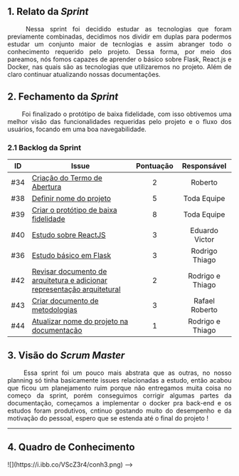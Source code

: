 ## 1. Relato da _Sprint_

<p align="justify">&emsp;&emsp; 
Nessa sprint foi decidido estudar as tecnologias que foram previamente combinadas, decidimos nos dividir em duplas para podermos estudar um conjunto maior de tecnlogias e assim abranger todo o conhecimento requerido pelo projeto. Dessa forma, por meio dos pareamos, nós fomos capazes de aprender o básico sobre Flask, React.js e Docker, nas quais são as tecnologias que utilizaremos no projeto. Além de claro continuar atualizando nossas documentações.
</p>


## 2. Fechamento da _Sprint_
<p align="justify">&emsp;&emsp; Foi finalizado o protótipo de baixa fidelidade, com isso obtivemos uma melhor visão das funcionalidades requeridas pelo projeto e o fluxo dos usuários, focando em uma boa navegabilidade.
</p>

### 2.1 Backlog da Sprint

| ID | Issue | Pontuação | Responsável|
|:--:| ------- | :----: | :----: |
| #34 | [Criação do Termo de Abertura](https://github.com/fga-eps-mds/2020.2-Anunbis/issues/34) | 2| Roberto|
| #38 | [Definir nome do projeto](https://github.com/fga-eps-mds/2020.2-Anunbis/issues/38) |5|Toda Equipe|
| #39 | [Criar o protótipo de baixa fidelidade](https://github.com/fga-eps-mds/2020.2-Anunbis/issues/39)|8| Toda Equipe|
| #40 | [Estudo sobre ReactJS](https://github.com/fga-eps-mds/2020.2-Anunbis/issues/40) | 3| Eduardo Victor |
| #36 | [Estudo básico em Flask](https://github.com/fga-eps-mds/2020.2-Anunbis/issues/36) |3| Rodrigo Thiago |
| #42 | [Revisar documento de arquitetura e adicionar representação arquitetural](https://github.com/fga-eps-mds/2020.2-Anunbis/issues/42) | 2| Rodrigo e Thiago|
| #43 | [Criar documento de metodologias](https://github.com/fga-eps-mds/2020.2-Anunbis/issues/43) |3| Rafael Roberto |
| #44 | [Atualizar nome do projeto na documentação](https://github.com/fga-eps-mds/2019.2-arbc/issues/44)|1| Rodrigo e Thiago|


## 3. Visão do _Scrum Master_

<p align="justify">&emsp;&emsp; Essa sprint foi um pouco mais abstrata que as outras, no nosso planning só tinha basicamente issues relacionadas a estudo, então acabou que ficou um planejamento ruim porque não entregamos muita coisa no começo da sprint, porém conseguimos corrigir algumas partes da documentação, começamos a implementar o docker pra back-end e os estudos foram produtivos, cntinuo gostando muito do desempenho e da motivação do pessoal, espero que se estenda até o final do projeto ! </p>

------------

## 4. Quadro de Conhecimento


<!-->
![](https://i.ibb.co/VScZ3r4/conh3.png)
-->

<!-- ## 1. Relato da _Sprint_

<p align="justify">&emsp;&emsp; A Sprint 3 foi animada,, o que trouxe algun</p>


------------
# 2. Reuniões da _Sprint_ 3

## 2.1. Reunião 1
##### Data:
- 23/02/2021
##### Participantes:
- Toda a equipe.
##### Duração:
- 2 horas.
##### _Temas Debatidos:_
- Objetivos da Sprint 3.
- Debates sobre o nome do projeto.
- Nome do projeto.

##### Conclusão:
<p align="justify">&emsp;&emsp; A equipe decidiu que irá começar a configurar o ambiente de desenvolvimento, e decidiu as duplas de pareamento para realizar os estudos básicos de tecnologias. Quanto ao nome ficou definido que a equipe teria mais um dia para pensar em nomes para o projeto.</p>

##### Pareamentos:
- [Eduardo](https://github.com/oEduardoAfonso) e [Victor](https://github.com/victorhugo21): JS e ReactJS
- [Rafael](https://github.com/RcleydsonR) e [Roberto](https://github.com/mangabeiras): Docker
- [Rodrigo](https://github.com/Balbinoo) e [Thiago](https://github.com/thiagohdaqw): Python e Flask


------------

## 2.2. Reunião 2
##### Data:
- 24/02/2021
##### Participantes:
- Toda a equipe.
##### Duração:
- 40 minutos.
##### _Temas Debatidos:_
- Nome do projeto

##### Conclusão:
<p align="justify">&emsp;&emsp; Foi realizada uma votação individual para cada nome proposto. Depois foi realizada uma nova votação apenas com os nomes mais votados anteriormente. O nome escolhido foi Anunbis.</p>


------------
## 3. Fechamento da _Sprint_
<p align="justify">&emsp;&emsp; <!--Será preenchido ao término da sprint.</p>

------------ -->